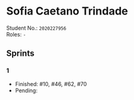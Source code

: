 # Sofia Caetano Trindade

Student No.: `2020227956`  
Roles: `-`

## Sprints

### 1

* Finished: #10, #46, #62, #70
* Pending:
